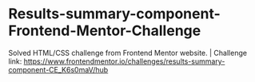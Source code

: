 # Results-summary-component-Frontend-Mentor-Challenge
Solved HTML/CSS challenge from Frontend Mentor website. | Challenge link: https://www.frontendmentor.io/challenges/results-summary-component-CE_K6s0maV/hub
